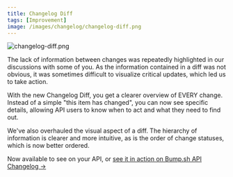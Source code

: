```yaml
---
title: Changelog Diff
tags: [Improvement]
image: /images/changelog/changelog-diff.png
---
```


![changelog-diff.png](/images/changelog/changelog-diff.png)

The lack of information between changes was repeatedly highlighted in our discussions with some of you. As the information contained in a diff was not obvious, it was sometimes difficult to visualize critical updates, which led us to take action.

With the new Changelog Diff, you get a clearer overview of EVERY change. Instead of a simple "this item has changed", you can now see specific details, allowing API users to know when to act and what they need to find out.

We've also overhauled the visual aspect of a diff. The hierarchy of information is clearer and more intuitive, as is the order of change statuses, which is now better ordered.

Now available to see on your API, or [see it in action on Bump.sh API Changelog →](https://developers.bump.sh/changes)
